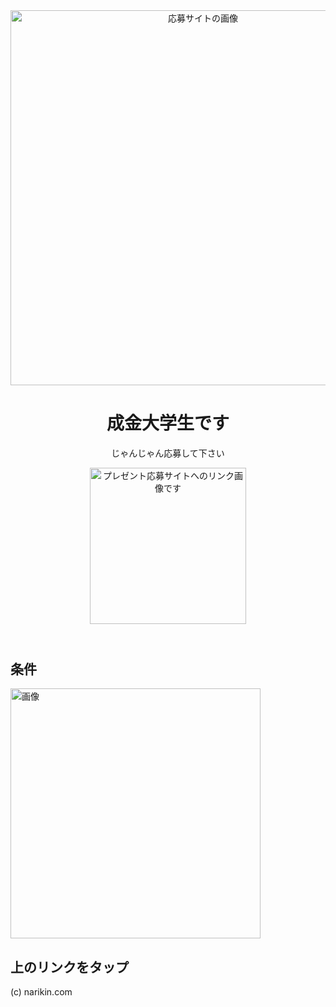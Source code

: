 <!DOCTYPE html>

<html lang="ja">

<head>
  <meta charset="utf-8">
  <title>プレゼント応募専用ページ</title>
  <link rel="icon" href="favicon.ico">
  <meta name="description" content="プレゼントキャンペーン専用サイト">
</head>

<body>
  <header>
    <img src="img/3144361_m.jpg.webp" width="600" hight="600" alt="応募サイトの画像">
    <h1>成金大学生です</h1>
    <p>じゃんじゃん応募して下さい</p>
    <lu>
         <a href="https://dotinstall.com" target="_blank">
          <img src="img/o0600060013694655280.jpg.png" width="250" hight="250" alt="プレゼント応募サイトへのリンク画像です">
        </a>
    </lu>

</header>

<!--　作品紹介　-->
<section>
  <h1>条件</h1>
  <img src="img/work1.png" width="400" hight="260" alt="画像">
  <h2>上のリンクをタップ</h2>
</section>

<foter>
<p>(c) narikin.com</p>
</foter>

</body>
</htnl>
